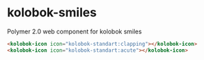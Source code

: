 # kolobok-smiles
Polymer 2.0 web component for kolobok smiles

<!--
```
<custom-element-demo>
  <template>
    <link rel="import" href="kolobok-icon.html">
    <link rel="import" href="kolobok-smiles.html">
    <kolobok-icon icon="kolobok-standart-smile:clapping"></kolobok-icon>
    <kolobok-icon icon="kolobok-standart:acute"></kolobok-icon>
  </template>
</custom-element-demo>
```
-->
```html
<kolobok-icon icon="kolobok-standart:clapping"></kolobok-icon>
<kolobok-icon icon="kolobok-standart:acute"></kolobok-icon>

```

